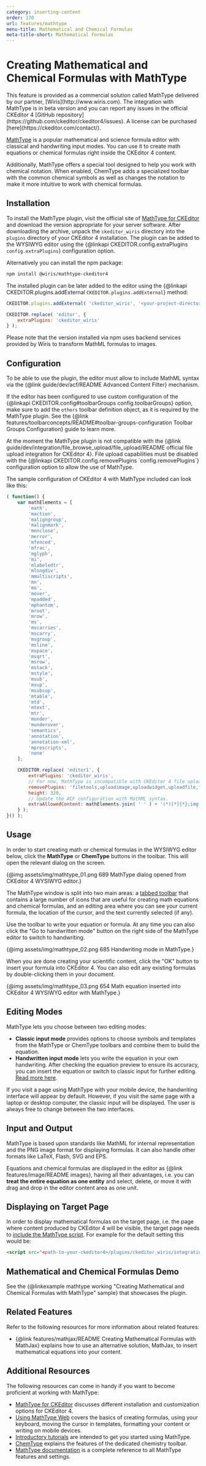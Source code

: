```yaml
---
category: inserting-content
order: 170
url: features/mathtype
menu-title: Mathematical and Chemical Formulas
meta-title-short: Mathematical Formulas
---
```

<!--
Copyright (c) 2003-2023, CKSource Holding sp. z o.o. All rights reserved.
For licensing, see LICENSE.md.
-->

# Creating Mathematical and Chemical Formulas with MathType

<info-box info="">
	This feature is provided as a commercial solution called MathType delivered by our partner, [Wiris](http://www.wiris.com).
	The integration with MathType is in beta version and you can report any issues in the official CKEditor 4 [GitHub repository](https://github.com/ckeditor/ckeditor4/issues). A license can be purchased [here](https://ckeditor.com/contact/).
</info-box>

[MathType](http://www.wiris.com/en/mathtype) is a popular mathematical and science formula editor with classical and handwriting input modes. You can use it to create math equations or chemical formulas right inside the CKEditor 4 content.

Additionally, MathType offers a special tool designed to help you work with chemical notation. When enabled, ChemType adds a specialized toolbar with the common chemical symbols as well as changes the notation to make it more intuitive to work with chemical formulas.

## Installation

To install the MathType plugin, visit the official site of [MathType for CKEditor](https://docs.wiris.com/en/mathtype/mathtype_web/integrations/html/ckeditor) and download the version appropriate for your server software. After downloading the archive, unpack the `ckeditor_wiris` directory into the `plugins` directory of your CKEditor 4 installation. The plugin can be added to the WYSIWYG editor using the {@linkapi CKEDITOR.config.extraPlugins `config.extraPlugins`} configuration option.

Alternatively you can install the npm package:

```bash
npm install @wiris/mathtype-ckeditor4
```

The installed plugin can be later added to the editor using the {@linkapi CKEDITOR.plugins.addExternal `CKEDITOR.plugins.addExternal`} method:

```js
CKEDITOR.plugins.addExternal( 'ckeditor_wiris', '<your-project-directory>/node_modules/@wiris/mathtype-ckeditor4/plugin.js' );

CKEDITOR.replace( 'editor', {
	extraPlugins: 'ckeditor_wiris'
} );
```

Please note that the version installed via npm uses backend services provided by Wiris to transform MathML formulas to images.

## Configuration

To be able to use the plugin, the editor must allow to include MathML syntax via the {@link guide/dev/acf/README Advanced Content Filter} mechanism.

If the editor has been configured to use custom configuration of the {@linkapi CKEDITOR.config#toolbarGroups config.toolbarGroups} option, make sure to add the `others` toolbar definition object, as it is required by the MathType plugin. See the {@link features/toolbarconcepts/README#toolbar-groups-configuration Toolbar Groups Configuration} guide to learn more.

<info-box info="">
	At the moment the MathType plugin is not compatible with the {@link guide/dev/integration/file_browse_upload/file_upload/README official file upload integration for CKEditor 4}. File upload capabilities must be disabled with the {@linkapi CKEDITOR.config.removePlugins `config.removePlugins`} configuration option to allow the use of MathType.
</info-box>

The sample configuration of CKEditor 4 with MathType included can look like this:

```js
( function() {
	var mathElements = [
		'math',
		'maction',
		'maligngroup',
		'malignmark',
		'menclose',
		'merror',
		'mfenced',
		'mfrac',
		'mglyph',
		'mi',
		'mlabeledtr',
		'mlongdiv',
		'mmultiscripts',
		'mn',
		'mo',
		'mover',
		'mpadded',
		'mphantom',
		'mroot',
		'mrow',
		'ms',
		'mscarries',
		'mscarry',
		'msgroup',
		'msline',
		'mspace',
		'msqrt',
		'msrow',
		'mstack',
		'mstyle',
		'msub',
		'msup',
		'msubsup',
		'mtable',
		'mtd',
		'mtext',
		'mtr',
		'munder',
		'munderover',
		'semantics',
		'annotation',
		'annotation-xml',
		'mprescripts',
		'none'
	];

	CKEDITOR.replace( 'editor1', {
		extraPlugins: 'ckeditor_wiris',
		// For now, MathType is incompatible with CKEditor 4 file upload plugins.
		removePlugins: 'filetools,uploadimage,uploadwidget,uploadfile,filebrowser,easyimage',
		height: 320,
		// Update the ACF configuration with MathML syntax.
		extraAllowedContent: mathElements.join( ' ' ) + '(*)[*]{*};img[data-mathml,data-custom-editor,role](Wirisformula)'
	} );
}() );
```

## Usage

In order to start creating math or chemical formulas in the WYSIWYG editor below, click the **MathType** or **ChemType** buttons in the toolbar. This will open the relevant dialog on the screen.

{@img assets/img/mathtype_01.png 689 MathType dialog opened from CKEditor 4 WYSIWYG editor.}

The MathType window is split into two main areas: a [tabbed toolbar](https://docs.wiris.com/en/mathtype/mathtype_web/toolbar) that contains a large number of icons that are useful for creating math equations and chemical formulas, and an editing area where you can see your current formula, the location of the cursor, and the text currently selected (if any).

Use the toolbar to write your equation or formula. At any time you can also click the "Go to handwritten mode" button on the right side of the MathType editor to switch to handwriting.

{@img assets/img/mathtype_02.png 685 Handwriting mode in MathType.}

When you are done creating your scientific content, click the "OK" button to insert your formula into CKEditor 4. You can also edit any existing formulas by double-clicking them in your document.

{@img assets/img/mathtype_03.png 654 Math equation inserted into CKEditor 4 WYSIWYG editor with MathType.}

## Editing Modes

MathType lets you choose between two editing modes:
* **Classic input mode** provides options to choose symbols and templates from the MathType or ChemType toolbars and combine them to build the equation.
* **Handwritten input mode** lets you write the equation in your own handwriting. After checking the equation preview to ensure its accuracy, you can insert the equation or switch to classic input for further editing. [Read more here](https://docs.wiris.com/en/mathtype/mathtype_web/handwritten-input).

If you visit a page using MathType with your mobile device, the handwriting interface will appear by default. However, if you visit the same page with a laptop or desktop computer, the classic input will be displayed. The user is always free to change between the two interfaces.

## Input and Output

MathType is based upon standards like MathML for internal representation and the PNG image format for displaying formulas. It can also handle other formats like LaTeX, Flash, SVG and EPS.

Equations and chemical formulas are displayed in the editor as {@link features/image/README images}, having all their advantages, i.e. you can **treat the entire equation as one entity** and select, delete, or move it with drag and drop in the editor content area as one unit.

## Displaying on Target Page

In order to display mathematical formulas on the target page, i.e. the page where content produced by CKEditor 4 will be visible, the target page needs to [include the MathType script](https://docs.wiris.com/en/mathtype/mathtype_web/integrations/mathml-mode#add_a_script_to_head). For example for the default setting this would be:

```html
<script src="<path-to-your-ckeditor4>/plugins/ckeditor_wiris/integration/WIRISplugins.js?viewer=image"></script>
```

## Mathematical and Chemical Formulas Demo

See the {@linkexample mathtype working "Creating Mathematical and Chemical Formulas with MathType" sample} that showcases the plugin.

## Related Features

Refer to the following resources for more information about related features:

* {@link features/mathjax/README Creating Mathematical Formulas with MathJax} explains how to use an alternative solution, MathJax, to insert mathematical equations into your content.

## Additional Resources

The following resources can come in handy if you want to become proficient at working with MathType:
* [MathType for CKEditor](https://docs.wiris.com/en/mathtype/mathtype_web/integrations/html/ckeditor) discusses different installation and customization options for CKEditor 4.
* [Using MathType Web](https://docs.wiris.com/en/mathtype/mathtype_web/using_mathtype) covers the basics of creating formulas, using your keyboard, moving the cursor in templates, formatting your content or writing on mobile devices.
* [Introductory tutorials](https://docs.wiris.com/en/mathtype/mathtype_web/intro_tutorials) are intended to get you started using MathType.
* [ChemType](https://docs.wiris.com/en/mathtype/mathtype_web/chemistry) explains the features of the dedicated chemistry toolbar.
* [MathType documentation](https://docs.wiris.com/en/mathtype/mathtype_web/start) is a complete reference to all MathType features and settings.
